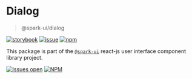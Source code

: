 # Dialog

> @spark-ui/dialog

[![storybook](https://img.shields.io/badge/storybook-black?logo=storybook)](https://sparkui.vercel.app/?path=/docs/components-dialog--docs)
[![issue](https://img.shields.io/badge/report%20a%20bug-black?logo=openbugbounty&logoColor=red)](https://github.com/adevinta/spark/issues/new?&projects=4&template=bug-report.yml&assignees=&labels=Component,Component%3A%20dialog)
[![npm](https://img.shields.io/npm/dt/%40spark-ui/dialog?logo=npm&labelColor=black)](https://www.npmjs.com/package/@spark-ui/dialog)

This package is part of the [`@spark-ui`](https://github.com/adevinta/spark) react-js user interface component library project.

[![Issues open](https://img.shields.io/github/issues-search/adevinta/spark?query=is%3Aopen%20label%3A%22Component%3A%20dialog%22&logo=openbugbounty&logoColor=red&label=issues%20open&color=red)](https://github.com/adevinta/spark/issues?q=is%3Aopen+label%3Adialog)
[![NPM](https://img.shields.io/npm/l/%40spark-ui%2Fdrawer)](https://github.com/adevinta/spark/blob/main/packages/components/dialog/LICENSE.md)
